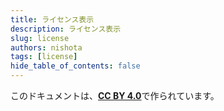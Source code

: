 ```yaml
---
title: ライセンス表示
description: ライセンス表示
slug: license
authors: nishota
tags: [license]
hide_table_of_contents: false
---
```


このドキュメントは、[**CC BY 4.0**](https://creativecommons.org/licenses/by/4.0/deed.ja)で作られています。

<!-- truncate -->
